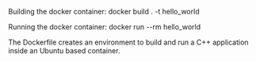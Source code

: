 Building the docker container:
docker build . -t hello_world

Running the docker container:
docker run --rm hello_world

The Dockerfile creates an environment to build and run a C++ application inside an Ubuntu based container.